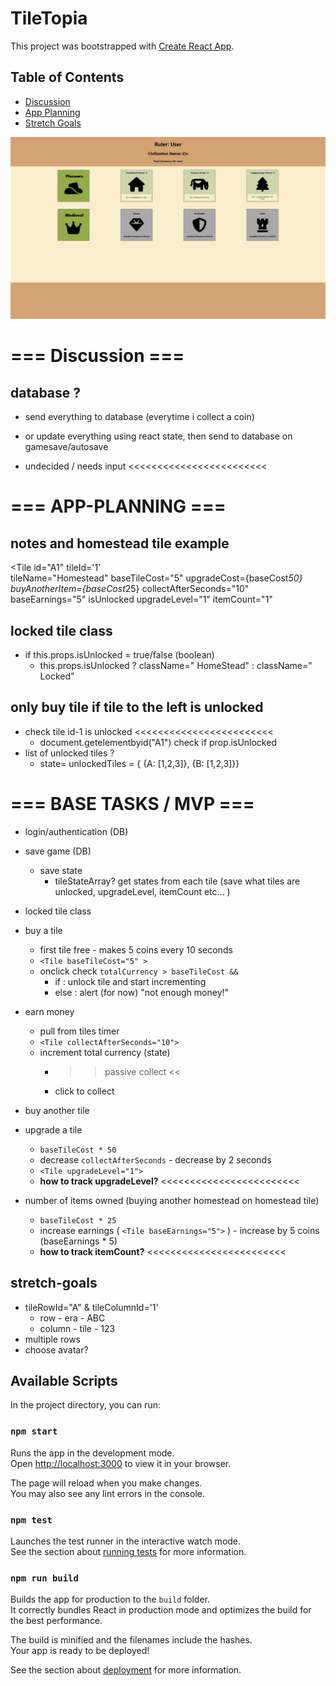 # TileTopia

This project was bootstrapped with [Create React App](https://github.com/facebook/create-react-app).

  ## Table of Contents
  - [Discussion](#Discussion)
  - [App Planning](#APP-PLANNING)
  - [Stretch Goals](#stretch-goals)
  <!-- - [Installation](#installation)
  - [Usage](#usage)
  - [License](#license)
  - [Contribution](#contribution)
  - [Tests](#testing)
  - [Questions](#question) -->

![Frontend Progress](./client/src/Assets/localhost_3000_.png)

# === Discussion === 
##  database ? 
- send everything to database (everytime i collect a coin)
- or update everything using react state, then send to database on gamesave/autosave

-  undecided / needs input <<<<<<<<<<<<<<<<<<<<<<<<

# === APP-PLANNING ===
## notes and homestead tile example 
<Tile 
    id="A1"
    tileId='1'  
    tileName="Homestead" 
    baseTileCost="5" 
    upgradeCost={baseCost*50} 
    buyAnotherItem={baseCost*25}
    collectAfterSeconds="10" 
    baseEarnings="5" 
    isUnlocked
    upgradeLevel="1"
    itemCount="1"
>

## locked tile class
- if this.props.isUnlocked = true/false (boolean)
    - this.props.isUnlocked ? className=" HomeStead" : className=" Locked"

## only buy tile if tile to the left is unlocked
- check tile id-1 is unlocked                                           <<<<<<<<<<<<<<<<<<<<<<<<
    - document.getelementbyid("A1") check if prop.isUnlocked
- list of unlocked tiles ?
    - state= unlockedTiles = { {A: [1,2,3]}, {B: [1,2,3]}}

# === BASE TASKS / MVP ===
- login/authentication (DB)
- save game (DB)
    - save state
        - tileStateArray? get states from each tile (save what tiles are unlocked, upgradeLevel, itemCount etc... )

- locked tile class

- buy a tile
    - first tile free - makes 5 coins every 10 seconds
    - `<Tile baseTileCost="5" >`
    - onclick check `totalCurrency > baseTileCost && `
        - if : unlock tile and start incrementing
        - else : alert (for now) "not enough money!"

- earn money
    - pull from tiles timer  
    - `<Tile collectAfterSeconds="10">` 
    - increment total currency (state)
        - >> passive collect <<
        - click to collect

- buy another tile

- upgrade a tile
    - `baseTileCost * 50`
    - decrease `collectAfterSeconds` - decrease by 2 seconds
    - `<Tile upgradeLevel="1">`
    - **how to track upgradeLevel?**                                    <<<<<<<<<<<<<<<<<<<<<<<<  
    
- number of items owned (buying another homestead on homestead tile)
    - `baseTileCost * 25`
    - increase earnings ( `<Tile baseEarnings="5">` ) - increase by 5 coins (baseEarnings * 5)
    - **how to track itemCount?**                                    <<<<<<<<<<<<<<<<<<<<<<<<  


## stretch-goals

- tileRowId="A" & tileColumnId='1'
    - row - era - ABC
    - column - tile - 123
- multiple rows
- choose avatar? 

## Available Scripts

In the project directory, you can run:

### `npm start`

Runs the app in the development mode.\
Open [http://localhost:3000](http://localhost:3000) to view it in your browser.

The page will reload when you make changes.\
You may also see any lint errors in the console.

### `npm test`

Launches the test runner in the interactive watch mode.\
See the section about [running tests](https://facebook.github.io/create-react-app/docs/running-tests) for more information.

### `npm run build`

Builds the app for production to the `build` folder.\
It correctly bundles React in production mode and optimizes the build for the best performance.

The build is minified and the filenames include the hashes.\
Your app is ready to be deployed!

See the section about [deployment](https://facebook.github.io/create-react-app/docs/deployment) for more information.
